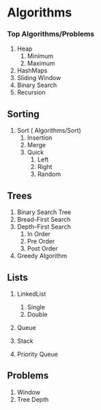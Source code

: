# Algorithms
### Top Algorithms/Problems
1. Heap
    1. Minimum
    2. Maximum
2. HashMaps
3. Sliding Window
4. Binary Search
5. Recursion


## Sorting
1. Sort ( Algorithms/Sort)
    1. Insertion
    1. Merge
    1. Quick
        1. Left
        2. Right
        3. Random
## Trees
1. Binary Search Tree
1. Bread-First Search
1. Depth-First Search
    1. In Order
    1. Pre Order
    1. Post Order
1. Greedy Algorithm

## Lists
1. LinkedList
    1. Single
    1. Double

1. Queue
1. Stack
1. Priority Queue

## Problems
1. Window
1. Tree Depth
